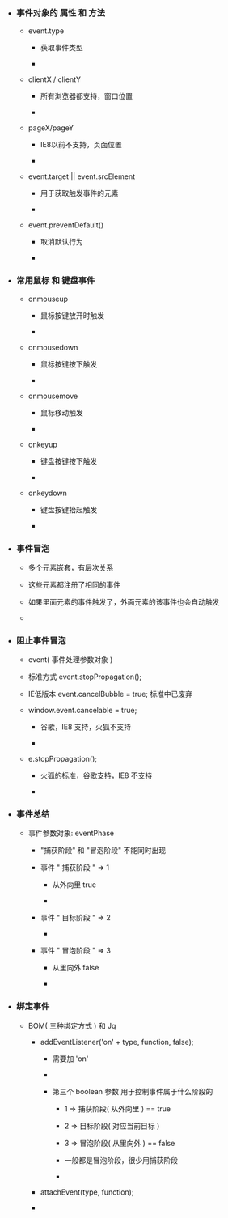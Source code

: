 * ### 事件对象的 属性 和 方法
    
    * event.type 
    
        * 获取事件类型
        
        * 
    
    * clientX / clientY 
    
        * 所有浏览器都支持，窗口位置
        
        * 
    
    * pageX/pageY 
    
        * IE8以前不支持，页面位置
        
        * 
    
    * event.target || event.srcElement 
    
        * 用于获取触发事件的元素
        
        * 
    
    * event.preventDefault() 
    
        * 取消默认行为
            
        * 
            
* ### 常用鼠标 和 键盘事件

    * onmouseup 
    
        * 鼠标按键放开时触发
    
        * 
    
    * onmousedown 
    
        * 鼠标按键按下触发
    
        * 
    
    * onmousemove 
    
        * 鼠标移动触发
    
        * 
    
    * onkeyup 
    
        * 键盘按键按下触发
    
        * 
    
    * onkeydown 
    
        * 键盘按键抬起触发
    
        * 
        

* ### 事件冒泡
    
    * 多个元素嵌套，有层次关系
    
    * 这些元素都注册了相同的事件
    
    * 如果里面元素的事件触发了，外面元素的该事件也会自动触发
    
    *

* ### 阻止事件冒泡
    
    * event( 事件处理参数对象 )

    * 标准方式 event.stopPropagation();
    
    * IE低版本 event.cancelBubble = true; 标准中已废弃
    
    * window.event.cancelable = true;
            
        * 谷歌，IE8 支持，火狐不支持
        
        * 
    
    * e.stopPropagation();
    
        * 火狐的标准，谷歌支持，IE8 不支持
        
        * 
        
* ### 事件总结

    * 事件参数对象: eventPhase
    
        * "捕获阶段" 和 "冒泡阶段" 不能同时出现 

        * 事件 " 捕获阶段 " => 1
    
            * 从外向里 true
           
            * 
    
        * 事件 " 目标阶段 " => 2
    
            * 
    
        * 事件 " 冒泡阶段 " => 3
           
            * 从里向外 false
           
            * 
        
* ### 绑定事件
    
    * BOM( 三种绑定方式 ) 和 Jq 
    
        * addEventListener('on' + type, function, false);
        
            * 需要加 'on'
            
            * 
            
            * 第三个 boolean 参数 用于控制事件属于什么阶段的
            
                * 1 => 捕获阶段( 从外向里 ) == true
                
                * 2 => 目标阶段( 对应当前目标 )
                
                * 3 => 冒泡阶段( 从里向外 ) == false
                
                * 一般都是冒泡阶段，很少用捕获阶段
                
                * 
        
        * attachEvent(type, function);
        
        * 
    
    
    
    
    
    
    
    
    
    
    
    
    
    
    
    
    
    
    
    
    
    
    
    
    
    
